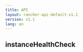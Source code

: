 ```yaml
---
title: API
layout: rancher-api-default-v1.1
version: v1.1
lang: en
---
```


## instanceHealthCheck





